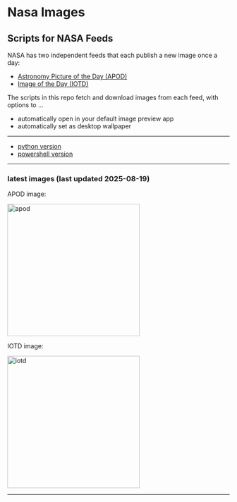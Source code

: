 # Nasa Images

## Scripts for NASA Feeds

NASA has two independent feeds that each publish a new image once a day:

- [Astronomy Picture of the Day (APOD)](https://apod.nasa.gov/apod/)
- [Image of the Day (IOTD)](https://www.nasa.gov/image-of-the-day/)

The scripts in this repo fetch and download images from each feed, with options to ...

- automatically open in your default image preview app
- automatically set as desktop wallpaper

---

- [python version](./python/README.md)
- [powershell version](./powershell/README.md)

---

### latest images (last updated 2025-08-19)

APOD image:

<a href="https://apod.nasa.gov/apod/image/2508/NGC6872_block.jpg"><img alt="apod" src="https://apod.nasa.gov/apod/image/2508/NGC6872_block.jpg" height="300" /></a>

IOTD image:

<a href="https://www.nasa.gov/image-detail/afs-9-101/"><img alt="iotd" src="https://www.nasa.gov/wp-content/uploads/2025/08/ksc-20250812-ph-kls01-0106orig.jpg" height="300" /></a>

---
